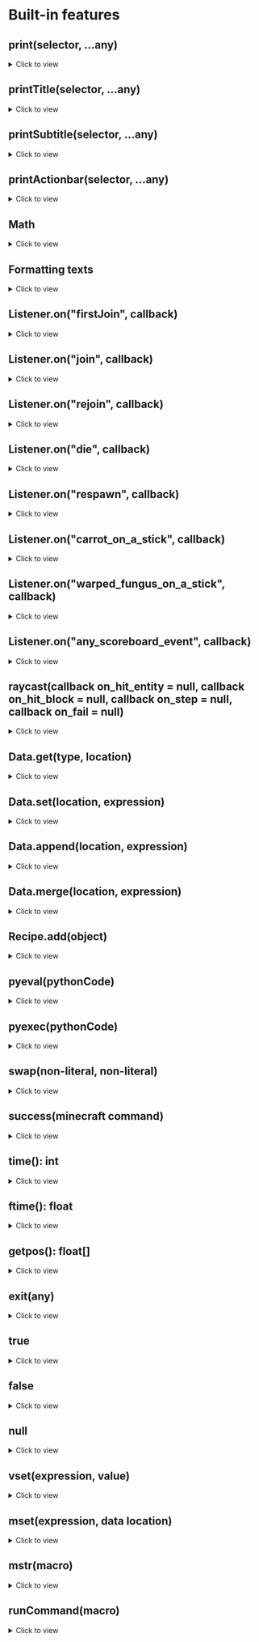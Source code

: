 # Built-in features

## print(selector, ...any)

<details>
<summary>Click to view</summary>

Prints the given values to the given selector.

</details>

## printTitle(selector, ...any)

<details>
<summary>Click to view</summary>

Prints the given values to the given selector as a title.

</details>

## printSubtitle(selector, ...any)

<details>
<summary>Click to view</summary>

Prints the given values to the given selector as a subtitle.

</details>

## printActionbar(selector, ...any)

<details>
<summary>Click to view</summary>

Prints the given values to the given selector as an actionbar message.

</details>

## Math

<details>
<summary>Click to view</summary>

- Math.sqrt(int | float): float
- Math.isqrt(int | float): int
- Math.cbrt(int | float): float
- Math.exp(int | float): float
- Math.fastexp(int | float): float
- Math.ipow(int | float, int): int | float
- Math.sin(int | float): float
- Math.cos(int | float): float
- Math.tan(int | float): float
- Math.arcsin(int | float): float
- Math.arccos(int | float): float
- Math.arctan(int | float): float
- Math.fastarcsin(int | float): float
- Math.fastarccos(int | float): float
- Math.fastarctan(int | float): float
- Math.factorial(int | float): int
- Math.floor(int | float): int
- Math.ceil(int | float): int
- Math.round(int | float): int
- Math.min(...(int | float)): int | float
- Math.max(...(int | float)): int | float
- Math.random(int min=1, int max=2147483647): int
- Math.frandom(int min=1, int max=2147483647): float

</details>

## Formatting texts

<details>

<summary>Click to view</summary>

In radon, you can print text to the chat using the `print()` function. Formatted texts allow you to make the output
colored, underlined, bold etc. Here's a simple example that prints a red and bold text with the content `Hello, world!`:

::: code-group

```js
print( fmt(red, bold, "Hello, world!") )
```

```mcfunction
tellraw @a {"text":"Hello, world!","color":"red","bold":true}
```

:::

To add text events like `click` or `hover` you can use the `.click` and `.hover` functions attached to the `fmt()`
function call. Here's a simple example that redirects the player to Radon's documentation when they click on the text:

::: code-group

```js
print(
    fmt("Click me to view the Radon documentation!")
        .click("open_url", "https://oguzhanumutlu.github.io/radon")
        .hover("show_text", "Hello, world!")
)
```

```mcfunction
tellraw @a {"text":"Click me to view the Radon documentation!","clickEvent":{"action":"open_url","value":"https://oguzhanumutlu.github.io/radon"},"hoverEvent":{"action":"show_text","contents":"Hello, world!"}}
```

You can also add child text components by using the `.extend` function attached to the `fmt()` function call. Child
components will inherit the style of the parent. Here's a simple example that prints a red `Hello` and a red
bold `world`:

::: code-group

```js
print(
    fmt(red, "Hello, ")
        .extend(
            fmt(bold, "world!")
        )
)
```

```mcfunction
tellraw @a {"text":"Hello, ","color":"red","extra":[{"text":"world!","bold":true}]}
```

:::

Here's an example that includes everything that `fmt()` can offer:

::: code-group

```js
print(
    fmt(red, "Hello, ")
        .extend(
            fmt(bold, "world!")
                .hover("show_text", "Hello, world!")
                .click("open_url", "https://oguzhanumutlu.github.io/radon")
        )
)

// Every style

print(fmt(#123456, "Custom colored text"))
print(fmt(black, "Black text"))
print(fmt(dark_blue, "Dark blue text"))
print(fmt(dark_green, "Dark green text"))
print(fmt(dark_aqua, "Dark aqua text"))
print(fmt(dark_red, "Dark red text"))
print(fmt(dark_purple, "Dark purple text"))
print(fmt(gold, "Gold text"))
print(fmt(gray, "Gray text"))
print(fmt(dark_gray, "Dark gray text"))
print(fmt(blue, "Blue text"))
print(fmt(green, "Green text"))
print(fmt(aqua, "Aqua text"))
print(fmt(red, "Red text"))
print(fmt(light_purple, "Light purple text"))
print(fmt(yellow, "Yellow text"))
print(fmt(white, "White text"))
print(fmt(bold, "Bold text"))
print(fmt(italic, "Italic text"))
print(fmt(underlined, "Underlined text"))
print(fmt(strikethrough, "Strikethrough text"))
print(fmt(obfuscated, "Obfuscated text"))
```

```mcfunction
tellraw @a {"text":"Hello, ","color":"red","extra":[{"text":"world!","bold":true,"hoverEvent":{"action":"show_text","contents":"Hello, world!"},"clickEvent":{"action":"open_url","value":"https://oguzhanumutlu.github.io/radon"}}]}
tellraw @a {"text":"Custom colored text","color":"#123456"}
tellraw @a {"text":"Black text","color":"black"}
tellraw @a {"text":"Dark blue text","color":"dark_blue"}
tellraw @a {"text":"Dark green text","color":"dark_green"}
tellraw @a {"text":"Dark aqua text","color":"dark_aqua"}
tellraw @a {"text":"Dark red text","color":"dark_red"}
tellraw @a {"text":"Dark purple text","color":"dark_purple"}
tellraw @a {"text":"Gold text","color":"gold"}
tellraw @a {"text":"Gray text","color":"gray"}
tellraw @a {"text":"Dark gray text","color":"dark_gray"}
tellraw @a {"text":"Blue text","color":"blue"}
tellraw @a {"text":"Green text","color":"green"}
tellraw @a {"text":"Aqua text","color":"aqua"}
tellraw @a {"text":"Red text","color":"red"}
tellraw @a {"text":"Light purple text","color":"light_purple"}
tellraw @a {"text":"Yellow text","color":"yellow"}
tellraw @a {"text":"White text","color":"white"}
tellraw @a {"text":"Bold text","bold":true}
tellraw @a {"text":"Italic text","italic":true}
tellraw @a {"text":"Underlined text","underlined":true}
tellraw @a {"text":"Strikethrough text","strikethrough":true}
tellraw @a {"text":"Obfuscated text","obfuscated":true}
```

:::

</details>

## Listener.on("firstJoin", callback)

<details>
<summary>Click to view</summary>

Runs the callback when a player joins the world for the first time. Runs at and as the player.

```js
Listener.on("firstJoin", () => {
    print(@s, "Welcome!")
})
```

</details>

## Listener.on("join", callback)

<details>
<summary>Click to view</summary>

Runs the callback when a player joins the world. Runs at and as the player.

```js
Listener.on("join", () => {
    print(@s, "Welcome!")
})
```

</details>

## Listener.on("rejoin", callback)

<details>
<summary>Click to view</summary>

Runs the callback when a player rejoins the world. Runs at and as the player.

```js
Listener.on("rejoin", () => {
    print(@s, "Welcome back!")
})
```

</details>

## Listener.on("die", callback)

<details>
<summary>Click to view</summary>

Runs the callback when a player dies. Runs at and as the player.

```js
Listener.on("die", () => {
    print(@s, "You died!")
})
```

</details>

## Listener.on("respawn", callback)

<details>
<summary>Click to view</summary>

Runs the callback when a player respawns. Runs at and as the player.

```js
Listener.on("respawn", () => {
    print(@s, "You respawned!")
})
```

</details>

## Listener.on("carrot_on_a_stick", callback)

<details>
<summary>Click to view</summary>

Runs when a player right clicks holding a carrot on a stick. Runs at and as the player.

```js
Listener.on("carrot_on_a_stick", () => {
    print(@s, "You clicked!")
})
```

</details>

## Listener.on("warped_fungus_on_a_stick", callback)

<details>
<summary>Click to view</summary>

Runs when a player right clicks holding a warped fungus on a stick. Runs at and as the player.

```js
Listener.on("warped_fungus_on_a_stick", () => {
    print(@s, "You clicked!")
})
```

</details>

## Listener.on("any_scoreboard_event", callback)

<details>
<summary>Click to view</summary>

Runs when any scoreboard event happens. Runs at and as the player.

```js
Listener.on("jump", () => {
    print(@s, "You jumped!")
})
```

</details>

## raycast(callback on_hit_entity = null, callback on_hit_block = null, callback on_step = null, callback on_fail = null)

<details>
<summary>Click to view</summary>

Runs raycast at the current scope's position. Entity callback will be called as the entity. Block callback will be
called positioned at the block.

You can configure the starting position and rotation using the execute macros:

```js
as @p positioned 10 5 4 facing 8 5 2 {
    success = raycast(() => {
        print("Hit an entity with the following uuid: ", @s.UUID)
    }, () => {
        print("Hit a block at the following position: ", getpos())
    }, () => {
        print("Raycaster is stepping...")
    }, () => {
        print("Raycaster didn't hit anything! Infinity and beyond...")
    })
    
    print("Raycaster's succession as a boolean: ", success)
}
```

</details>

## Data.get(type, location)

<details>
<summary>Click to view</summary>

Returns the value at the given location.

Examples:

```js
a = Data.get(int, @s.SelectedItem.count)
```

</details>

## Data.set(location, expression)

<details>
<summary>Click to view</summary>

Sets the value at the given location.

Examples:

```js
a = 5
Data.set(@s.Health, 10 + 5 - a)
```

</details>

## Data.append(location, expression)

<details>
<summary>Click to view</summary>

Appends the value at the given location.

Examples:

```js
a = 5
Data.append(some_storage path, 10 + 5 - a)
```

</details>

## Data.merge(location, expression)

<details>
<summary>Click to view</summary>

Merges the value at the given location.

Examples:

```js
Data.merge(@s, {Health: 10})
Data.merge(@s.attributes, [{"id": "minecraft:generic.movement_speed", "base": 0.1}])
```

</details>

## Recipe.add(object)

<details>
<summary>Click to view</summary>

:::warning
This is a macro function, so it will run in compile time and bypass flow controls.
:::

</details>

## pyeval(pythonCode)

<details>
<summary>Click to view</summary>

Executes the given python expression.

</details>

## pyexec(pythonCode)

<details>
<summary>Click to view</summary>

Executes the given python code.

Adds the given object to the recipes.

</details>

## swap(non-literal, non-literal)

<details>
<summary>Click to view</summary>

Executes the given python code.

Adds the given object to the recipes.

</details>

## success(minecraft command)

<details>
<summary>Click to view</summary>

Returns whether the given minecraft command runs successfully.

</details>

## time(): int

<details>
<summary>Click to view</summary>

Returns the current time in game ticks.

</details>

## ftime(): float

<details>
<summary>Click to view</summary>

Returns the current time in seconds as a float.

</details>

## getpos(): float[]

<details>
<summary>Click to view</summary>

Returns the current position the function is running from. Works by summoning a marker and using its Pos NBT.

</details>

## exit(any)

<details>
<summary>Click to view</summary>

Lets you return in the main scope.

</details>

## true

<details>
<summary>Click to view</summary>

Macro for 1.

</details>

## false

<details>
<summary>Click to view</summary>

Macro for 0.

</details>

## null

<details>
<summary>Click to view</summary>

Macro for 0.

</details>

## vset(expression, value)

<details>
<summary>Click to view</summary>

Sets the value of a variable. Allows macros.

Examples:

```js
a = 10
b = 3
vset(a, $(b + 10)$(b + 5))
```

</details>

## mset(expression, data location)

<details>
<summary>Click to view</summary>

Sets the value of a variable from a data location. Allows macros.

Examples:

```js
a = 10
mset(a, player_storage points."$(@s.UUID)")
```

</details>

## mstr(macro)

<details>
<summary>Click to view</summary>

Gives the result of the given input as a string using vanilla macros.

Examples:

```js
b = 10
c = 20
d = "hello!"

result = mstr(b is: $(b), c is: $(c), d is: $(d))
// result = "b is: 10, c is: 20, d is: hello!"
```

</details>

## runCommand(macro)

<details>
<summary>Click to view</summary>

Runs the command using macros. This is only useful if the command itself is a macro.

Examples:

```js
myCommand = "say "
runCommand($(myCommand) Hello, world!)
```

</details>
